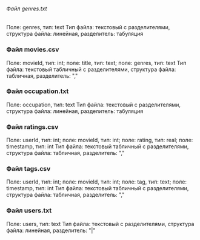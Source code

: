 ###### Файл genres.txt
Поле: genres, тип: text
Тип файла: текстовый с разделителями, структура файла: линейная, разделитель: табуляция

### Файл movies.csv
Поле: movieId, тип: int; поле: title, тип: text; поле: genres, тип: text
Тип файла: текстовый табличный с разделителями, структура файла: табличная, разделитель: ","

### Файл occupation.txt
Поле: occupation, тип: text
Тип файла: текстовый с разделителями, структура файла: линейная, разделитель: табуляция

### Файл ratings.csv
Поле: userId, тип: int; поле: movieId, тип: int; поле: rating, тип: real; поле: timestamp, тип: int
Тип файла: текстовый табличный с разделителями, структура файла: табличная, разделитель: ","

### Файл tags.csv
Поле: userId, тип: int; поле: movieId, тип: int; поле: tag, тип: text; поле: timestamp, тип: int
Тип файла: текстовый табличный с разделителями, структура файла: табличная, разделитель: ","

### Файл users.txt
Поле: users, тип: text
Тип файла: текстовый с разделителями, структура файла: линейная, разделитель: "|"
